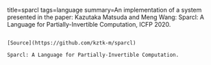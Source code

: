 title=sparcl
tags=language
summary=An implementation of a system presented in the paper: Kazutaka Matsuda and Meng Wang: Sparcl: A Language for Partially-Invertible Computation, ICFP 2020. 
~~~~~~

[Source](https://github.com/kztk-m/sparcl)

Sparcl: A Language for Partially-Invertible Computation.
